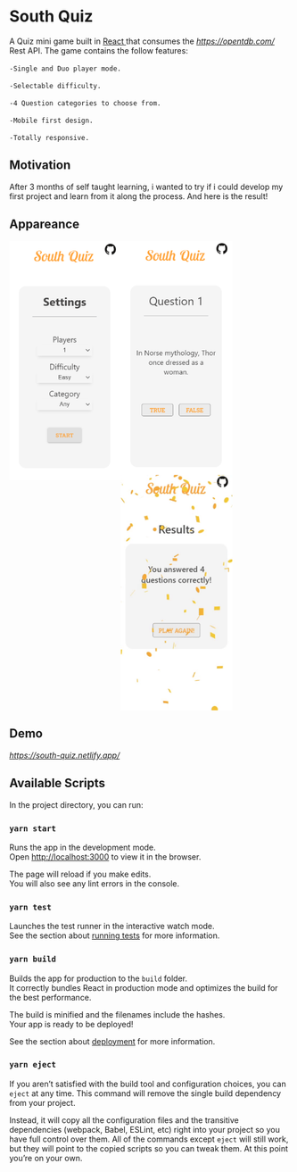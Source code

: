 # South Quiz
A Quiz mini game built in <a href="https://github.com/facebook/react">React <a> that consumes the *https://opentdb.com/* Rest API. The game contains the follow features:

`-Single and Duo player mode.`

`-Selectable difficulty.`

`-4 Question categories to choose from.`

`-Mobile first design.`

`-Totally responsive.`


## Motivation
After 3 months of self taught learning, i wanted to try if i could develop my first project and learn from it along the process. And here is the result!


## Appareance

<p>
 <img align="left" src="src/img/Firstpage.PNG" width= "200" >
 
 
 <img align="center"  src="src/img/Question.PNG" width="200" >
 

 <img align="center" src="src/img/Resultsgif.gif" width="200" >
</p>

## Demo
*https://south-quiz.netlify.app/*

## Available Scripts

In the project directory, you can run:

### `yarn start`

Runs the app in the development mode.<br />
Open [http://localhost:3000](http://localhost:3000) to view it in the browser.

The page will reload if you make edits.<br />
You will also see any lint errors in the console.

### `yarn test`

Launches the test runner in the interactive watch mode.<br />
See the section about [running tests](https://facebook.github.io/create-react-app/docs/running-tests) for more information.

### `yarn build`

Builds the app for production to the `build` folder.<br />
It correctly bundles React in production mode and optimizes the build for the best performance.

The build is minified and the filenames include the hashes.<br />
Your app is ready to be deployed!

See the section about [deployment](https://facebook.github.io/create-react-app/docs/deployment) for more information.

### `yarn eject`

If you aren’t satisfied with the build tool and configuration choices, you can `eject` at any time. This command will remove the single build dependency from your project.

Instead, it will copy all the configuration files and the transitive dependencies (webpack, Babel, ESLint, etc) right into your project so you have full control over them. All of the commands except `eject` will still work, but they will point to the copied scripts so you can tweak them. At this point you’re on your own.



